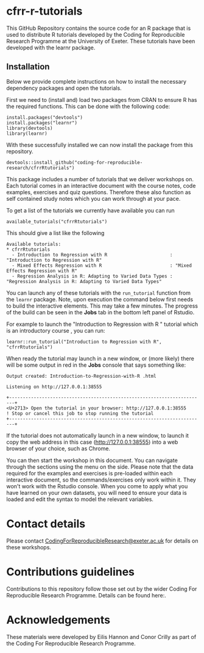 # cfrr-r-tutorials

This GitHub Repository contains the source code for an R package that is used to distribute R tutorials developed by the Coding for Reproducible Research Programme at the University of Exeter. These tutorials have been developed with the learnr package.


## Installation

Below we provide complete instructions on how to install the necessary dependency packages and open the tutorials. 

First we need to (install and) load two packages from CRAN to ensure R has the required functions. This can be done with the following code:

```
install.packages("devtools") 
install.packages("learnr") 
library(devtools)
library(learnr)

```

With these successfully installed we can now install the package from this repository.

```
devtools::install_github("coding-for-reproducible-research/cfrrRtutorials")
```

This package includes a number of tutorials that we deliver workshops on. Each tutorial comes in an interactive document with the course notes, code examples, exercises and quiz questions. Therefore these also function as self contained study notes which you can work through at your pace. 

To get a list of the tutorials we currently have available you can run

```
available_tutorials("cfrrRtutorials")
```

This should give a list like the following

```
Available tutorials:
* cfrrRtutorials
  - Introduction to Regression with R                       : "Introduction to Regression with R"
  - Mixed Effects Regression with R                         : "Mixed Effects Regression with R"
  - Regression Analysis in R: Adapting to Varied Data Types : "Regression Analysis in R: Adapting to Varied Data Types" 
```


You can launch any of these tutorials with the `run_tutorial` function from the `learnr` package. Note, upon execution the command below first needs to build the interactive elements. This may take a few minutes.  The progress of the build can be seen in the **Jobs** tab in the bottom left panel of Rstudio.

For example to launch the "Introduction to Regression with R " tutorial which is an introductory course , you can run:

```
learnr::run_tutorial("Introduction to Regression with R", "cfrrRtutorials")
```

When ready the tutorial may launch in a new window, or (more likely) there will be some output in red in the **Jobs** console that says something like:  

```
Output created: Introduction-to-Regression-with-R .html

Listening on http://127.0.0.1:38555

+------------------------------------------------------------------------+
<U+2713> Open the tutorial in your browser: http://127.0.0.1:38555
! Stop or cancel this job to stop running the tutorial
+------------------------------------------------------------------------+
```

If the tutorial does not automatically launch in a new window, to launch it copy the web address in this case (http://127.0.0.1:38555) into a web browser of your choice, such as Chrome. 

You can then start the workshop in this document. You can navigate through the sections using the menu on the side. Please note that the data required for the examples and exercises is pre-loaded within each interactive document, so the commands/exercises only work within it. They won't work with the Rstudio console. When you come to apply what you have learned on your own datasets, you will need to ensure your data is loaded and edit the syntax to model the relevant variables. 

# Contact details

Please contact CodingForReproducibleResearch@exeter.ac.uk for details on these workshops.

# Contributions guidelines

Contributions to this repository follow those set out by the wider Coding For Reproducible Research Programme. Details can be found here:<insert link>.

# Acknowledgements

These materials were developed by Eilis Hannon and Conor Crilly as part of the Coding For Reproducible Research Programme. 
